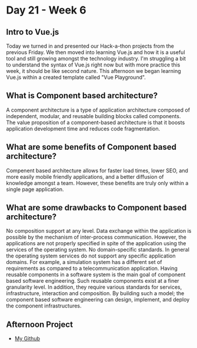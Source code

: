 # Day 21 - Week 6
## Intro to Vue.js
Today we turned in and presented our Hack-a-thon projects from the previous Friday. We then moved into learning Vue.js and how it is a useful tool and still growing amongst the technology industry. I'm struggling a bit to understand the syntax of Vue.js right now but with more practice this week, it should be like second nature. This afternoon we began learning Vue.js within a created template called "Vue Playground". 
## What is Component based architecture?
A component architecture is a type of application architecture composed of independent, modular, and reusable building blocks called components. The value proposition of a component-based architecture is that it boosts application development time and reduces code fragmentation.
## What are some benefits of Component based architecture?
Compenent based architecture allows for faster load times, lower SEO, and more easily mobile friendly applications, and a better diffusion of knowledge amongst a team. However, these benefits are truly only within a single page application.  
## What are some drawbacks to Component based architecture?
No composition support at any level. Data exchange within the application is possible by the mechanism of inter-process communication. However, the applications are not properly specified in spite of the application using the services of the operating system. No domain-specific standards. In general the operating system services do not support any specific application domains. For example, a simulation system has a different set of requirements as compared to a telecommunication application. Having reusable components in a software system is the main goal of component based software engineering. Such reusable components exist at a finer granularity level. In addition, they require various standards for services, infrastructure, interaction and composition. By building such a model; the component based software engineering can design, implement, and deploy the component infrastructures.
## Afternoon Project
- [My Github](https://github.com/JonesyJava/Vue-Playground.git)